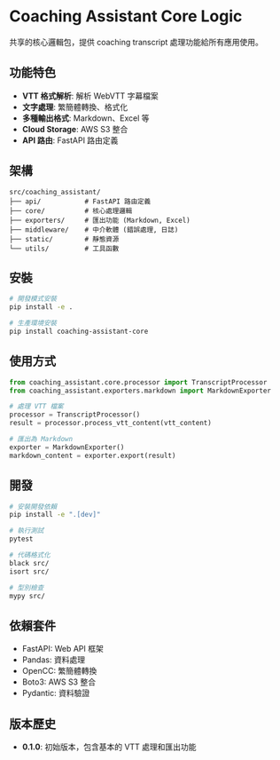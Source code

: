 # Coaching Assistant Core Logic

共享的核心邏輯包，提供 coaching transcript 處理功能給所有應用使用。

## 功能特色

- **VTT 格式解析**: 解析 WebVTT 字幕檔案
- **文字處理**: 繁簡體轉換、格式化
- **多種輸出格式**: Markdown、Excel 等
- **Cloud Storage**: AWS S3 整合
- **API 路由**: FastAPI 路由定義

## 架構

```
src/coaching_assistant/
├── api/           # FastAPI 路由定義
├── core/          # 核心處理邏輯
├── exporters/     # 匯出功能 (Markdown, Excel)
├── middleware/    # 中介軟體 (錯誤處理, 日誌)
├── static/        # 靜態資源
└── utils/         # 工具函數
```

## 安裝

```bash
# 開發模式安裝
pip install -e .

# 生產環境安裝
pip install coaching-assistant-core
```

## 使用方式

```python
from coaching_assistant.core.processor import TranscriptProcessor
from coaching_assistant.exporters.markdown import MarkdownExporter

# 處理 VTT 檔案
processor = TranscriptProcessor()
result = processor.process_vtt_content(vtt_content)

# 匯出為 Markdown
exporter = MarkdownExporter()
markdown_content = exporter.export(result)
```

## 開發

```bash
# 安裝開發依賴
pip install -e ".[dev]"

# 執行測試
pytest

# 代碼格式化
black src/
isort src/

# 型別檢查
mypy src/
```

## 依賴套件

- FastAPI: Web API 框架
- Pandas: 資料處理
- OpenCC: 繁簡體轉換
- Boto3: AWS S3 整合
- Pydantic: 資料驗證

## 版本歷史

- **0.1.0**: 初始版本，包含基本的 VTT 處理和匯出功能

